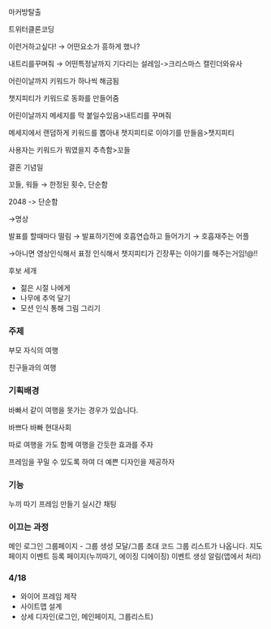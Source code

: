 마커방탈출

트위터클론코딩

이런거하고싶다! → 어떤요소가 흥하게 했나?

내트리를꾸며줘 → 어떤특정날까지 기다리는 설레임->크리스마스 캘린더와유사

어린이날까지 키워드가 하나씩 해금됨

챗지피티가 키워드로 동화를 만들어줌

어린이날까지 메세지를 막 붙일수있음>내트리를 꾸며줘

메세지에서 랜덤하게 키워드를 뽑아내 챗지피티로 이야기를 만들음>챗지피티

사용자는 키워드가 뭐였을지 추측함>꼬들

결혼 기념일

꼬들, 워들 → 한정된 횟수, 단순함

2048 -> 단순함


→명상


발표를 할때마다 떨림 → 발표하기전에 호흡연습하고 들어가기 → 호흡재주는 어플

→아니면 영상인식해서 표정 인식해서 챗지피티가 긴장푸는 이야기를 해주는거임!@!!


후보 세개
- 젊은 시절 나에게
- 나무에 추억 달기
- 모션 인식 통해 그림 그리기


### 주제

부모 자식의 여행

친구들과의 여행

### 기획배경

바빠서 같이 여행을 못가는 경우가 있습니다.

바쁘다 바빠 현대사회

따로 여행을 가도 함께 여행을 간듯한 효과를 주자

프레임을 꾸밀 수 있도록 하여 더 예쁜 디자인을 제공하자


### 기능
누끼 따기
프레임 만들기
실시간 채팅



###  이끄는 과정
메인
로그인
그룹페이지 - 그룹 생성 모달/그룹 초대 코드
그룹 리스트가 나옵니다.
지도 페이지
이벤트 등록 페이지(누끼따기, 에이징 디에이징)
이벤트 생성 알림(앱에서 처리)

### 4/18
- 와이어 프레임 제작
- 사이트맵 설계
- 상세 디자인(로그인, 메인페이지, 그룹리스트)

